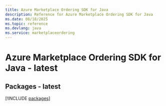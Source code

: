 ```yaml
---
title: Azure Marketplace Ordering SDK for Java
description: Reference for Azure Marketplace Ordering SDK for Java
ms.date: 08/18/2025
ms.topic: reference
ms.devlang: java
ms.service: marketplaceordering
---
```

# Azure Marketplace Ordering SDK for Java - latest
## Packages - latest
[!INCLUDE [packages](marketplace-ordering-index.md)]